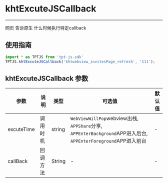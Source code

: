 # khtExcuteJSCallback

---

网页 告诉原生 什么时候执行特定callback

## 使用指南

```js
import * as TPTJS from 'tpt-js-sdk'
TPTJS.khtExcuteJSCallback('khtwebview_invitesPage_refresh', '111');
```

## khtExcuteJSCallback 参数

| 参数   | 说明   | 类型    | 可选值 | 默认值   |
| ---   | ---- | ------- | ------- | ------ |
| excuteTime  | 调用时机 | string | `WebViewWillPop`webview出栈, `APPShare`分享, `APPEnterBackground`APP进入后台, `APPEnterForeground`APP进入前台  | - |
| callBack  | 回调方法 | String | - | - |
